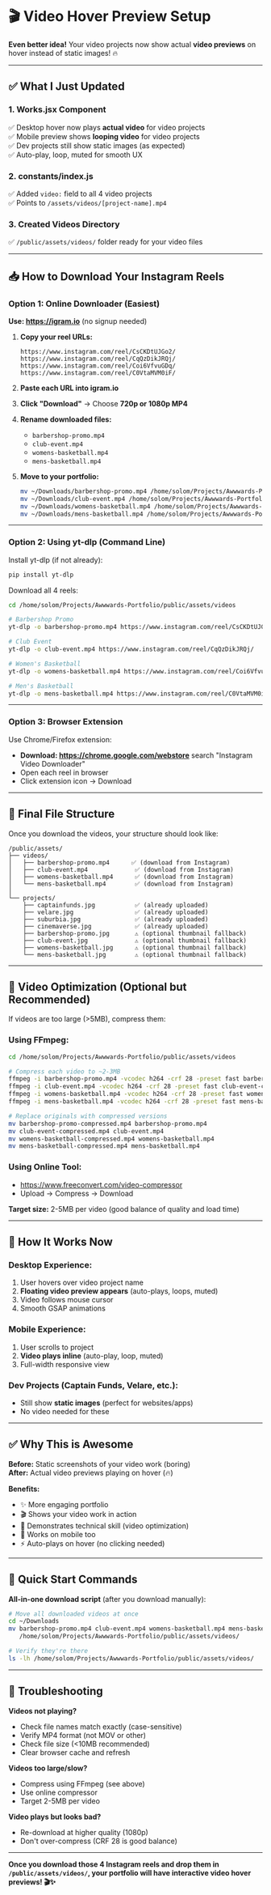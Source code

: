 # 🎬 Video Hover Preview Setup

**Even better idea!** Your video projects now show actual **video previews** on hover instead of static images! 🔥

---

## ✅ What I Just Updated

### 1. **Works.jsx Component**
✅ Desktop hover now plays **actual video** for video projects  
✅ Mobile preview shows **looping video** for video projects  
✅ Dev projects still show static images (as expected)  
✅ Auto-play, loop, muted for smooth UX

### 2. **constants/index.js**
✅ Added `video:` field to all 4 video projects  
✅ Points to `/assets/videos/[project-name].mp4`

### 3. **Created Videos Directory**
✅ `/public/assets/videos/` folder ready for your video files

---

## 📥 How to Download Your Instagram Reels

### **Option 1: Online Downloader (Easiest)**

**Use: https://igram.io** (no signup needed)

1. **Copy your reel URLs:**
   ```
   https://www.instagram.com/reel/CsCKDtUJGo2/
   https://www.instagram.com/reel/CqQzDikJRQj/
   https://www.instagram.com/reel/Coi6VfvuGDq/
   https://www.instagram.com/reel/C0VtaMVM0iF/
   ```

2. **Paste each URL into igram.io**

3. **Click "Download"** → Choose **720p or 1080p MP4**

4. **Rename downloaded files:**
   - `barbershop-promo.mp4`
   - `club-event.mp4`
   - `womens-basketball.mp4`
   - `mens-basketball.mp4`

5. **Move to your portfolio:**
   ```bash
   mv ~/Downloads/barbershop-promo.mp4 /home/solom/Projects/Awwwards-Portfolio/public/assets/videos/
   mv ~/Downloads/club-event.mp4 /home/solom/Projects/Awwwards-Portfolio/public/assets/videos/
   mv ~/Downloads/womens-basketball.mp4 /home/solom/Projects/Awwwards-Portfolio/public/assets/videos/
   mv ~/Downloads/mens-basketball.mp4 /home/solom/Projects/Awwwards-Portfolio/public/assets/videos/
   ```

---

### **Option 2: Using yt-dlp (Command Line)**

Install yt-dlp (if not already):
```bash
pip install yt-dlp
```

Download all 4 reels:
```bash
cd /home/solom/Projects/Awwwards-Portfolio/public/assets/videos

# Barbershop Promo
yt-dlp -o barbershop-promo.mp4 https://www.instagram.com/reel/CsCKDtUJGo2/

# Club Event
yt-dlp -o club-event.mp4 https://www.instagram.com/reel/CqQzDikJRQj/

# Women's Basketball
yt-dlp -o womens-basketball.mp4 https://www.instagram.com/reel/Coi6VfvuGDq/

# Men's Basketball
yt-dlp -o mens-basketball.mp4 https://www.instagram.com/reel/C0VtaMVM0iF/
```

---

### **Option 3: Browser Extension**

Use Chrome/Firefox extension:
- **Download: https://chrome.google.com/webstore** search "Instagram Video Downloader"
- Open each reel in browser
- Click extension icon → Download

---

## 📂 Final File Structure

Once you download the videos, your structure should look like:

```
/public/assets/
├── videos/
│   ├── barbershop-promo.mp4      ✅ (download from Instagram)
│   ├── club-event.mp4             ✅ (download from Instagram)
│   ├── womens-basketball.mp4      ✅ (download from Instagram)
│   └── mens-basketball.mp4        ✅ (download from Instagram)
│
└── projects/
    ├── captainfunds.jpg           ✅ (already uploaded)
    ├── velare.jpg                 ✅ (already uploaded)
    ├── suburbia.jpg               ✅ (already uploaded)
    ├── cinemaverse.jpg            ✅ (already uploaded)
    ├── barbershop-promo.jpg       ⚠️ (optional thumbnail fallback)
    ├── club-event.jpg             ⚠️ (optional thumbnail fallback)
    ├── womens-basketball.jpg      ⚠️ (optional thumbnail fallback)
    └── mens-basketball.jpg        ⚠️ (optional thumbnail fallback)
```

---

## 🎥 Video Optimization (Optional but Recommended)

If videos are too large (>5MB), compress them:

### Using FFmpeg:
```bash
cd /home/solom/Projects/Awwwards-Portfolio/public/assets/videos

# Compress each video to ~2-3MB
ffmpeg -i barbershop-promo.mp4 -vcodec h264 -crf 28 -preset fast barbershop-promo-compressed.mp4
ffmpeg -i club-event.mp4 -vcodec h264 -crf 28 -preset fast club-event-compressed.mp4
ffmpeg -i womens-basketball.mp4 -vcodec h264 -crf 28 -preset fast womens-basketball-compressed.mp4
ffmpeg -i mens-basketball.mp4 -vcodec h264 -crf 28 -preset fast mens-basketball-compressed.mp4

# Replace originals with compressed versions
mv barbershop-promo-compressed.mp4 barbershop-promo.mp4
mv club-event-compressed.mp4 club-event.mp4
mv womens-basketball-compressed.mp4 womens-basketball.mp4
mv mens-basketball-compressed.mp4 mens-basketball.mp4
```

### Using Online Tool:
- https://www.freeconvert.com/video-compressor
- Upload → Compress → Download

**Target size:** 2-5MB per video (good balance of quality and load time)

---

## 🚀 How It Works Now

### **Desktop Experience:**
1. User hovers over video project name
2. **Floating video preview appears** (auto-plays, loops, muted)
3. Video follows mouse cursor
4. Smooth GSAP animations

### **Mobile Experience:**
1. User scrolls to project
2. **Video plays inline** (auto-play, loop, muted)
3. Full-width responsive view

### **Dev Projects (Captain Funds, Velare, etc.):**
- Still show **static images** (perfect for websites/apps)
- No video needed for these

---

## ✅ Why This is Awesome

**Before:** Static screenshots of your video work (boring)  
**After:** Actual video previews playing on hover (🔥)

**Benefits:**
- ✨ More engaging portfolio
- 🎬 Shows your video work in action
- 💪 Demonstrates technical skill (video optimization)
- 📱 Works on mobile too
- ⚡ Auto-plays on hover (no clicking needed)

---

## 🎯 Quick Start Commands

**All-in-one download script** (after you download manually):

```bash
# Move all downloaded videos at once
cd ~/Downloads
mv barbershop-promo.mp4 club-event.mp4 womens-basketball.mp4 mens-basketball.mp4 \
   /home/solom/Projects/Awwwards-Portfolio/public/assets/videos/

# Verify they're there
ls -lh /home/solom/Projects/Awwwards-Portfolio/public/assets/videos/
```

---

## 🐛 Troubleshooting

**Videos not playing?**
- Check file names match exactly (case-sensitive)
- Verify MP4 format (not MOV or other)
- Check file size (<10MB recommended)
- Clear browser cache and refresh

**Videos too large/slow?**
- Compress using FFmpeg (see above)
- Use online compressor
- Target 2-5MB per video

**Video plays but looks bad?**
- Re-download at higher quality (1080p)
- Don't over-compress (CRF 28 is good balance)

---

**Once you download those 4 Instagram reels and drop them in `/public/assets/videos/`, your portfolio will have interactive video hover previews! 🎬✨**

